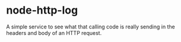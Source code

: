 # node-http-log

A simple service to see what that calling code is really sending in the headers and body of an HTTP request.

